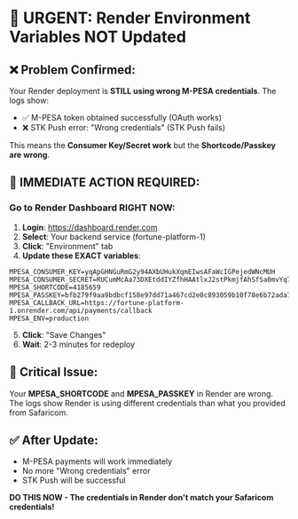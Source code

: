 # 🚨 URGENT: Render Environment Variables NOT Updated

## ❌ **Problem Confirmed:**
Your Render deployment is **STILL using wrong M-PESA credentials**. The logs show:
- ✅ M-PESA token obtained successfully (OAuth works)
- ❌ STK Push error: "Wrong credentials" (STK Push fails)

This means the **Consumer Key/Secret work** but the **Shortcode/Passkey are wrong**.

## 🔧 **IMMEDIATE ACTION REQUIRED:**

### **Go to Render Dashboard RIGHT NOW:**
1. **Login**: https://dashboard.render.com
2. **Select**: Your backend service (fortune-platform-1)
3. **Click**: "Environment" tab
4. **Update these EXACT variables**:

```
MPESA_CONSUMER_KEY=yqApGHNGuRmG2y94AXbUHukXqmEIwsAFaWcIGPejedWNcMUH
MPESA_CONSUMER_SECRET=RUCumMcAa73DXEtddIYZfhHAAtlxJ2stPkmjfAhSfSa0mvYq7VH2JdBl8cwMtDTo
MPESA_SHORTCODE=4185659
MPESA_PASSKEY=bfb279f9aa9bdbcf158e97dd71a467cd2e0c893059b10f78e6b72ada1ed2c919
MPESA_CALLBACK_URL=https://fortune-platform-1.onrender.com/api/payments/callback
MPESA_ENV=production
```

5. **Click**: "Save Changes"
6. **Wait**: 2-3 minutes for redeploy

## 🎯 **Critical Issue:**
Your **MPESA_SHORTCODE** and **MPESA_PASSKEY** in Render are wrong. The logs show Render is using different credentials than what you provided from Safaricom.

## ✅ **After Update:**
- M-PESA payments will work immediately
- No more "Wrong credentials" error
- STK Push will be successful

**DO THIS NOW - The credentials in Render don't match your Safaricom credentials!**